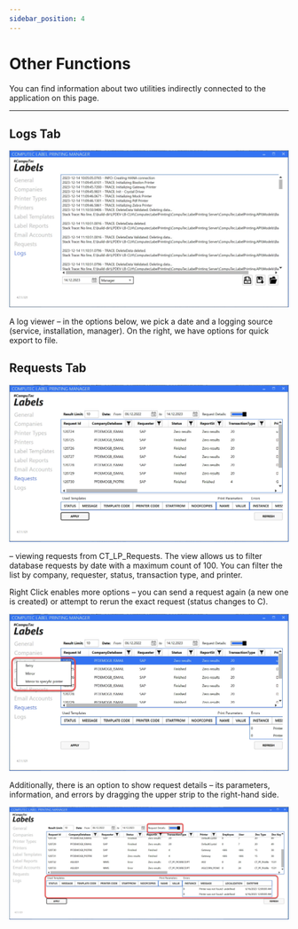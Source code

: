 ```yaml
---
sidebar_position: 4
---
```


# Other Functions

You can find information about two utilities indirectly connected to the application on this page.

---

## Logs Tab

![Log](./media/other-functions/ct-labels-logs.webp)

A log viewer – in the options below, we pick a date and a logging source (service, installation, manager). On the right, we have options for quick export to file.

## Requests Tab

![Requests](./media/other-functions/ct-labels-requests.webp)

– viewing requests from CT_LP_Requests. The view allows us to filter database requests by date with a maximum count of 100. You can filter the list by company, requester, status, transaction type, and printer.

Right Click enables more options – you can send a request again (a new one is created) or attempt to rerun the exact request (status changes to C).

![Retry](./media/other-functions/ct-labels-retry.webp)

Additionally, there is an option to show request details – its parameters, information, and errors by dragging the upper strip to the right-hand side.

![Request Details](./media/other-functions/ct-labels-request-details.webp)
